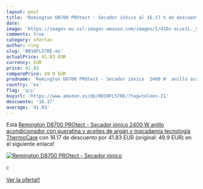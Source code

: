 ```yaml
---
layout: post
title: 'Remington D8700 PROtect - Secador iónico al 16.17 % de descuento'
date: 
image: 'https://images-eu.ssl-images-amazon.com/images/I/41Dz-eLceJL._SL200_.jpg'
comments: true
category: ofertas
author: ring
slug: 'B010FL57RE-es'
actualPrice: 41.83 EUR
currency: EUR
price: 41.83
comparePrice: 49.9 EUR
prodname: 'Remington D8700 PROtect - Secador iónico  2400 W  anillo acondicionador con queratina y aceites de argán y macadamia  tecnología ThermoCare'
country: 'es'
flag: '🇪🇸'
buyurl: 'https://www.amazon.es/dp/B010FL57RE/?tag=tolees-21'
descuento: '16.17'
average: '41.83'
---
```


Está [Remington D8700 PROtect - Secador iónico  2400 W  anillo acondicionador con queratina y aceites de argán y macadamia  tecnología ThermoCare](https://www.amazon.es/dp/B010FL57RE/?tag=tolees-21) con 16.17 de descuento por 41.83 EUR (original: 49.9 EUR) en el siguiente enlace!

[![Remington D8700 PROtect - Secador iónico](https://images-eu.ssl-images-amazon.com/images/I/41Dz-eLceJL._SL200_.jpg)](https://www.amazon.es/dp/B010FL57RE/?tag=tolees-21)

ℹ️:


[Ver la oferta!!](https://www.amazon.es/dp/B010FL57RE/?tag=tolees-21)
